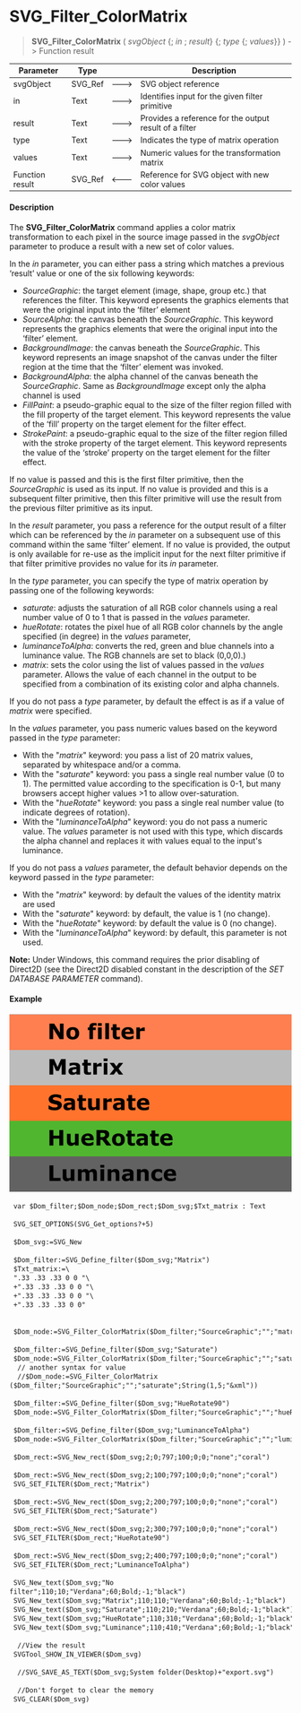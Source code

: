 # SVG_Filter_ColorMatrix

>**SVG_Filter_ColorMatrix** ( *svgObject* {; *in* ; *result*} {; *type* {; *values*}} ) -> Function result

| Parameter | Type |  | Description |
| --- | --- | --- | --- |
| svgObject | SVG_Ref | &#x1F852; | SVG object reference |
| in | Text | &#x1F852; | Identifies input for the given filter primitive |
| result | Text | &#x1F852; | Provides a reference for the output result of a filter |
| type | Text | &#x1F852; | Indicates the type of matrix operation |
| values | Text | &#x1F852; | Numeric values for the transformation matrix |
| Function result | SVG_Ref | &#x1F850; | Reference for SVG object with new color values |



#### Description 

The **SVG\_Filter\_ColorMatrix** command applies a color matrix transformation to each pixel in the source image passed in the *svgObject* parameter to produce a result with a new set of color values.

In the *in* parameter, you can either pass a string which matches a previous ‘result’ value or one of the six following keywords: 

* *SourceGraphic*: the target element (image, shape, group etc.) that references the filter. This keyword epresents the graphics elements that were the original input into the ‘filter’ element
* *SourceAlpha*: the canvas beneath the *SourceGraphic*. This keyword represents the graphics elements that were the original input into the ‘filter’ element.
* *BackgroundImage*: the canvas beneath the *SourceGraphic*. This keyword represents an image snapshot of the canvas under the filter region at the time that the ‘filter’ element was invoked.
* *BackgroundAlpha*: the alpha channel of the canvas beneath the *SourceGraphic*. Same as *BackgroundImage* except only the alpha channel is used
* *FillPaint*: a pseudo-graphic equal to the size of the filter region filled with the fill property of the target element. This keyword represents the value of the ‘fill’ property on the target element for the filter effect.
* *StrokePaint*: a pseudo-graphic equal to the size of the filter region filled with the stroke property of the target element. This keyword represents the value of the ‘stroke’ property on the target element for the filter effect.

If no value is passed and this is the first filter primitive, then the *SourceGraphic* is used as its input. If no value is provided and this is a subsequent filter primitive, then this filter primitive will use the result from the previous filter primitive as its input.

In the *result* parameter, you pass a reference for the output result of a filter which can be referenced by the *in* parameter on a subsequent use of this command within the same ‘filter’ element. If no value is provided, the output is only available for re-use as the implicit input for the next filter primitive if that filter primitive provides no value for its *in* parameter.

In the *type* parameter, you can specify the type of matrix operation by passing one of the following keywords:

* *saturate*: adjusts the saturation of all RGB color channels using a real number value of 0 to 1 that is passed in the *values* parameter.
* *hueRotate*: rotates the pixel hue of all RGB color channels by the angle specified (in degree) in the *values* parameter,
* *luminanceToAlpha*: converts the red, green and blue channels into a luminance value. The RGB channels are set to black (0,0,0).)
* *matrix*: sets the color using the list of values passed in the *values* parameter. Allows the value of each channel in the output to be specified from a combination of its existing color and alpha channels.

If you do not pass a *type* parameter, by default the effect is as if a value of *matrix* were specified.

In the *values* parameter, you pass numeric values based on the keyword passed in the *type* parameter:

* With the "*matrix*" keyword: you pass a list of 20 matrix values, separated by whitespace and/or a comma.
* With the "*saturate*" keyword: you pass a single real number value (0 to 1). The permitted value according to the specification is 0-1, but many browsers accept higher values >1 to allow over-saturation.
* With the "*hueRotate*" keyword: you pass a single real number value (to indicate degrees of rotation).
* With the "*luminanceToAlpha*" keyword: you do not pass a numeric value. The *values* parameter is not used with this type, which discards the alpha channel and replaces it with values equal to the input's luminance.

If you do not pass a *values* parameter, the default behavior depends on the keyword passed in the *type* parameter:

* With the "*matrix*" keyword: by default the values of the identity matrix are used
* With the "*saturate*" keyword: by default, the value is 1 (no change).
* With the "*hueRotate*" keyword: by default the value is 0 (no change).
* With the "*luminanceToAlpha*" keyword: by default, this parameter is not used.

**Note:** Under Windows, this command requires the prior disabling of Direct2D (see the Direct2D disabled constant in the description of the *SET DATABASE PARAMETER* command).

#### Example 

![](../images/pict1788318.en.png)

```4d
 var $Dom_filter;$Dom_node;$Dom_rect;$Dom_svg;$Txt_matrix : Text
 
 SVG_SET_OPTIONS(SVG_Get_options?+5)
 
 $Dom_svg:=SVG_New
 
 $Dom_filter:=SVG_Define_filter($Dom_svg;"Matrix")
 $Txt_matrix:=\
 ".33 .33 .33 0 0 "\
 +".33 .33 .33 0 0 "\
 +".33 .33 .33 0 0 "\
 +".33 .33 .33 0 0"
 
 
 $Dom_node:=SVG_Filter_ColorMatrix($Dom_filter;"SourceGraphic";"";"matrix";$Txt_matrix)
 
 $Dom_filter:=SVG_Define_filter($Dom_svg;"Saturate")
 $Dom_node:=SVG_Filter_ColorMatrix($Dom_filter;"SourceGraphic";"";"saturate";"1.5")
  // another syntax for value
  //$Dom_node:=SVG_Filter_ColorMatrix ($Dom_filter;"SourceGraphic";"";"saturate";String(1,5;"&xml"))
 
 $Dom_filter:=SVG_Define_filter($Dom_svg;"HueRotate90")
 $Dom_node:=SVG_Filter_ColorMatrix($Dom_filter;"SourceGraphic";"";"hueRotate";"90")
 
 $Dom_filter:=SVG_Define_filter($Dom_svg;"LuminanceToAlpha")
 $Dom_node:=SVG_Filter_ColorMatrix($Dom_filter;"SourceGraphic";"";"luminanceToAlpha")
 
 $Dom_rect:=SVG_New_rect($Dom_svg;2;0;797;100;0;0;"none";"coral")
 
 $Dom_rect:=SVG_New_rect($Dom_svg;2;100;797;100;0;0;"none";"coral")
 SVG_SET_FILTER($Dom_rect;"Matrix")
 
 $Dom_rect:=SVG_New_rect($Dom_svg;2;200;797;100;0;0;"none";"coral")
 SVG_SET_FILTER($Dom_rect;"Saturate")
 
 $Dom_rect:=SVG_New_rect($Dom_svg;2;300;797;100;0;0;"none";"coral")
 SVG_SET_FILTER($Dom_rect;"HueRotate90")
 
 $Dom_rect:=SVG_New_rect($Dom_svg;2;400;797;100;0;0;"none";"coral")
 SVG_SET_FILTER($Dom_rect;"LuminanceToAlpha")
 
 SVG_New_text($Dom_svg;"No filter";110;10;"Verdana";60;Bold;-1;"black")
 SVG_New_text($Dom_svg;"Matrix";110;110;"Verdana";60;Bold;-1;"black")
 SVG_New_text($Dom_svg;"Saturate";110;210;"Verdana";60;Bold;-1;"black")
 SVG_New_text($Dom_svg;"HueRotate";110;310;"Verdana";60;Bold;-1;"black")
 SVG_New_text($Dom_svg;"Luminance";110;410;"Verdana";60;Bold;-1;"black")
 
  //View the result
 SVGTool_SHOW_IN_VIEWER($Dom_svg)
 
  //SVG_SAVE_AS_TEXT($Dom_svg;System folder(Desktop)+"export.svg")
 
  //Don't forget to clear the memory
 SVG_CLEAR($Dom_svg)
```
